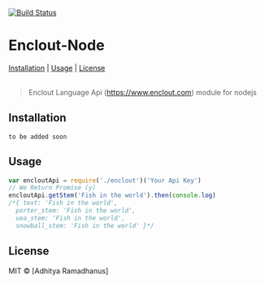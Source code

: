 [![Build Status](https://travis-ci.org/AdhityaRamadhanus/curryjs.svg?branch=master)](https://travis-ci.org/AdhityaRamadhanus/curryjs)

<h1>Enclout-Node</h1>

<p>
  <a href="#installation">Installation</a> |
  <a href="#usage">Usage</a> |
  <a href="#license">License</a>
  <br><br>
  <blockquote>
  Enclout Language Api (<a href="https://www.enclout.com/">https://www.enclout.com</a>) module for nodejs
  </blockquote>
</p>

Installation
------------

`to be added soon`

Usage
-----

```js
var encloutApi = require('./enclout')('Your Api Key')
// We Return Promise (y)
encloutApi.getStem('Fish in the world').then(console.log)
/*{ text: 'Fish in the world',
  porter_stem: 'Fish in the world',
  uea_stem: 'Fish in the world',
  snowball_stem: 'Fish in the world' }*/
```

License
----

MIT © [Adhitya Ramadhanus]
